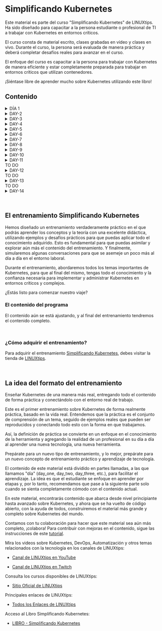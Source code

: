 # Simplificando Kubernetes

Este material es parte del curso "Simplificando Kubernetes" de LINUXtips. Ha sido diseñado para capacitar a la persona estudiante o profesional de TI a trabajar con Kubernetes en entornos críticos.

El curso consta de material escrito, clases grabadas en vídeo y clases en vivo. Durante el curso, la persona será evaluada de manera práctica y deberá completar desafíos reales para avanzar en el curso.

El enfoque del curso es capacitar a la persona para trabajar con Kubernetes de manera eficiente y estar completamente preparada para trabajar en entornos críticos que utilizan contenedores.

¡Siéntase libre de aprender mucho sobre Kubernetes utilizando este libro!

## Contenido

<details>
<summary>DÍA 1</summary>

- [Simplificando Kubernetes](day-1/README.md#simplificando-kubernetes)
  - [Día 1](day-1/README.md##día-1)
    - [Contenido del Día 1](day-1/README.md#contenido-del-día-1)
    - [¿Qué vamos a ver hoy?](day-1/README.md#qué-vamos-a-ver-hoy)
    - [Início de la clase Día 1](day-1/README.md#início-de-la-clase-día-1)
    - [¿Cual distribución GNU/Linux debo utilizar?](day-1/README.md#cual-distribución-gnulinux-debo-utilizar)
    - [Algunos sitios web que debemos visitar](day-1/README.md#algunos-sitios-web-que-debemos-visitar)
    - [El Container Engine](day-1/README.md#el-container-engine)
      - [OCI - Open Container Initiative](day-1/README.md#oci---open-container-initiative)
      - [El Container Runtime](day-1/README.md#el-container-runtime)
    - [¿Qué es Kubernetes?](day-1/README.md#qué-es-kubernetes)
    - [Arquitectura de k8s](day-1/README.md#arquitectura-de-k8s)
    - [Puertos de los que debemos preocuparnos](day-1/README.md#puertos-de-los-que-debemos-preocuparnos)
      - [CONTROL PLANE](day-1/README.md#control-plane)
    - [Conceptos clave de k8s](day-1/README.md#conceptos-clave-de-k8s)
    - [Instalación y personalización de Kubectl](day-1/README.md#instalación-y-personalización-de-kubectl)
      - [Instalación de Kubectl en GNU/Linux](day-1/README.md#instalación-de-kubectl-en-gnulinux)
      - [Instalación de Kubectl en macOS](day-1/README.md#instalación-de-kubectl-en-macos)
      - [Instalación de Kubectl en Windows](day-1/README.md#instalación-de-kubectl-en-windows)
    - [Personalización de kubectl](day-1/README.md#personalización-de-kubectl)
      - [Auto-completado](day-1/README.md#auto-completado)
      - [Creando un alias para kubectl](day-1/README.md#creando-un-alias-para-kubectl)
    - [Creando un clúster Kubernetes](day-1/README.md#creando-un-clúster-kubernetes)
    - [Creando el clúster en tu máquina local](day-1/README.md#creando-el-clúster-en-tu-máquina-local)
      - [Minikube](day-1/README.md#minikube)
        - [Requisitos básicos](day-1/README.md#requisitos-básicos)
        - [Instalación de Minikube en GNU/Linux](day-1/README.md#instalación-de-minikube-en-gnulinux)
        - [Instalación de Minikube en MacOS](day-1/README.md#instalación-de-minikube-en-macos)
        - [Instalación de Minikube en Microsoft Windows](day-1/README.md#instalación-de-minikube-en-microsoft-windows)
        - [Iniciando, deteniendo y eliminando Minikube](day-1/README.md#iniciando-deteniendo-y-eliminando-minikube)
        - [Bien, ¿cómo puedo saber si todo está funcionando correctamente?](day-1/README.md#bien-cómo-puedo-saber-si-todo-está-funcionando-correctamente)
        - [Ver detalles sobre el clúster](day-1/README.md#ver-detalles-sobre-el-clúster)
        - [Descubriendo la dirección de Minikube](day-1/README.md#descubriendo-la-dirección-de-minikube)
        - [Accediendo a la máquina de Minikube a través de SSH](day-1/README.md#accediendo-a-la-máquina-de-minikube-a-través-de-ssh)
        - [Panel de control de Minikube](day-1/README.md#panel-de-control-de-minikube)
        - [Logs de Minikube](day-1/README.md#logs-de-minikube)
        - [Eliminar el clúster](day-1/README.md#eliminar-el-clúster)
      - [Kind](day-1/README.md#kind)
        - [Instalación en GNU/Linux](day-1/README.md#instalación-en-gnulinux)
        - [Instalación en MacOS](day-1/README.md#instalación-en-macos)
        - [Instalación en Windows](day-1/README.md#instalación-en-windows)
          - [Instalación en Windows via Chocolatey](day-1/README.md#instalación-en-windows-via-chocolatey)
        - [Creando un clúster con Kind](day-1/README.md#creando-un-clúster-con-kind)
        - [Creando un clúster con múltiples nodos locales usando Kind](day-1/README.md#creando-un-clúster-con-múltiples-nodos-locales-usando-kind)
    - [Primeros pasos en k8s](day-1/README.md#primeros-pasos-en-k8s)
      - [Verificación de namespaces y pods](day-1/README.md#verificación-de-namespaces-y-pods)
        - [Ejecutando nuestro primer pod en k8s](day-1/README.md#ejecutando-nuestro-primer-pod-en-k8s)
        - [Ejecutando nuestro primer pod en k8s](day-1/README.md#ejecutando-nuestro-primer-pod-en-k8s-1)
      - [Exponiendo el pod y creando un Service](day-1/README.md#exponiendo-el-pod-y-creando-un-service)
      - [Limpiando todo y yendo a casa](day-1/README.md#limpiando-todo-y-yendo-a-casa)

</details>

<details>
<summary>DAY-2</summary>

- [Simplificando Kubernetes](day-2/README.md#simplificando-kubernetes)
  - [Día 2](day-2/README.md#día-2)
    - [Contenido del Día 2](day-2/README.md#contenido-del-día-2)
    - [Ínicio de la clase Día 2](day-2/README.md#ínicio-de-la-clase-día-2)
    - [¿Qué vamos a ver hoy?](day-2/README.md#qué-vamos-a-ver-hoy)
    - [¿Qué es un Pod?](day-2/README.md#qué-es-un-pod)
      - [Creando un Pod](day-2/README.md#creando-un-pod)
      - [Visualización de detalles sobre los Pods](day-2/README.md#visualización-de-detalles-sobre-los-pods)
      - [Eliminando un Pod](day-2/README.md#eliminando-un-pod)
      - [Creando un Pod mediante un archivo YAML](day-2/README.md#creando-un-pod-mediante-un-archivo-yaml)
      - [Visualizando los registros (logs) del Pod](day-2/README.md#visualizando-los-registros-logs-del-pod)
      - [Creando un Pod con múltiples contenedores](day-2/README.md#creando-un-pod-con-múltiples-contenedores)
    - [Los comandos `attach` y `exec`](day-2/README.md#los-comandos-attach-y-exec)
    - [Creando un contenedor con límites de memoria y CPU](day-2/README.md#creando-un-contenedor-con-límites-de-memoria-y-cpu)
    - [Agregando un volumen EmptyDir al Pod](day-2/README.md#agregando-un-volumen-emptydir-al-pod)

</details>

<details>
<summary>DAY-3</summary>

- [Simplificando Kubernetes](day-3/README.md#simplificando-kubernetes)
  - [Día 3](day-3/README.md#día-3)
    - [Contenido del Día 3](day-3/README.md#contenido-del-día-3)
    - [Inicio de la Lección del Día 3](day-3/README.md#inicio-de-la-lección-del-día-3)
    - [¿Qué veremos hoy?](day-3/README.md#qué-veremos-hoy)
    - [¿Qué es un Deployment?](day-3/README.md#qué-es-un-deployment)
      - [Cómo crear un Deployment](day-3/README.md#cómo-crear-un-deployment)
      - [¿Qué significa cada parte del archivo?](day-3/README.md#qué-significa-cada-parte-del-archivo)
      - [¿Cómo aplicar el Deployment?](day-3/README.md#cómo-aplicar-el-deployment)
      - [¿Cómo verificar si el Deployment se ha creado?](day-3/README.md#cómo-verificar-si-el-deployment-se-ha-creado)
      - [¿Cómo verificar los Pods que el Deployment está gestionando?](day-3/README.md#cómo-verificar-los-pods-que-el-deployment-está-gestionando)
      - [Cómo verificar el ReplicaSet que el Deployment está gestionando?](day-3/README.md#cómo-verificar-el-replicaset-que-el-deployment-está-gestionando)
      - [Cómo verificar los detalles del Deployment?](day-3/README.md#cómo-verificar-los-detalles-del-deployment)
      - [Cómo actualizar el Deployment?](day-3/README.md#cómo-actualizar-el-deployment)
      - [¿Cuál es la estrategia de actualización predeterminada del Deployment?](day-3/README.md#cuál-es-la-estrategia-de-actualización-predeterminada-del-deployment)
      - [Estrategias de actualización del Deployment](day-3/README.md#estrategias-de-actualización-del-deployment)
        - [Estrategia RollingUpdate (Actualización gradual)](day-3/README.md#estrategia-rollingupdate-actualización-gradual)
        - [Estrategia Recreate](day-3/README.md#estrategia-recreate)
      - [Realizando un rollback de una actualización](day-3/README.md#realizando-un-rollback-de-una-actualización)
      - [Eliminando un Deployment](day-3/README.md#eliminando-un-deployment)
      - [Conclusión](day-3/README.md#conclusión)

</details>

<details>
<summary>DAY-4</summary>

- [Simplificando Kubernetes](day-4/README.md#simplificando-kubernetes)
  - [Día 4](day-4/README.md#día-4)
  - [Contenido del Día 4](day-4/README.md#contenido-del-día-4)
  - [Inicio de la Lección del Día 4](day-4/README.md#inicio-de-la-lección-del-día-4)
    - [¿Qué veremos hoy?](day-4/README.md#qué-veremos-hoy)
    - [ReplicaSet](day-4/README.md#replicaset)
      - [El Deployment y el ReplicaSet](day-4/README.md#el-deployment-y-el-replicaset)
      - [Creando un ReplicaSet](day-4/README.md#creando-un-replicaset)
      - [Desactivando el ReplicaSet](day-4/README.md#desactivando-el-replicaset)
    - [El DaemonSet](day-4/README.md#el-daemonset)
      - [Creando un DaemonSet](day-4/README.md#creando-un-daemonset)
      - [Creación de un DaemonSet utilizando el comando kubectl create](day-4/README.md#creación-de-un-daemonset-utilizando-el-comando-kubectl-create)
      - [Añadiendo un nodo al clúster](day-4/README.md#añadiendo-un-nodo-al-clúster)
      - [Eliminando un DaemonSet](day-4/README.md#eliminando-un-daemonset)
    - [Las sondas de Kubernetes](day-4/README.md#las-sondas-de-kubernetes)
      - [¿Qué son las sondas?](day-4/README.md#qué-son-las-sondas)
      - [Sonda de Integridad (Liveness Probe)](day-4/README.md#sonda-de-integridad-liveness-probe)
      - [Sonda de preparación (Readiness Probe)](day-4/README.md#sonda-de-preparación-readiness-probe)
      - [Sonda de Inicio](day-4/README.md#sonda-de-inicio)
    - [Ejemplo con todas las sondas](day-4/README.md#ejemplo-con-todas-las-sondas)
    - [Tu tarea](day-4/README.md#tu-tarea)
    - [Final del Día 4](day-4/README.md#final-del-día-4)
  
</details>

<details>
<summary>DAY-5</summary>

- [Simplificando Kubernetes - Expert Mode](day-5/README.md#simplificando-kubernetes---expert-mode)
  - [Día 5](day-5/README.md#día-5)
  - [Contenido del Día 5](day-5/README.md#contenido-del-día-5)
  - [Inicio de la Lección del Día 5](day-5/README.md#inicio-de-la-lección-del-día-5)
    - [¿Qué veremos hoy?](day-5/README.md#qué-veremos-hoy)
    - [Instalación de un cluster Kubernetes](day-5/README.md#instalación-de-un-cluster-kubernetes)
      - [¿Qué es un clúster de Kubernetes?](day-5/README.md#qué-es-un-clúster-de-kubernetes)
    - [Formas de instalar Kubernetes](day-5/README.md#formas-de-instalar-kubernetes)
    - [Creando un clúster Kubernetes con kubeadm](day-5/README.md#creando-un-clúster-kubernetes-con-kubeadm)
      - [Instalación de kubeadm](day-5/README.md#instalación-de-kubeadm)
      - [Deshabilitar el uso de swap en el sistema](day-5/README.md#deshabilitar-el-uso-de-swap-en-el-sistema)
      - [Cargar los módulos del kernel](day-5/README.md#cargar-los-módulos-del-kernel)
        - [Configurando parámetros del sistema](day-5/README.md#configurando-parámetros-del-sistema)
        - [Instalando los paquetes de Kubernetes](day-5/README.md#instalando-los-paquetes-de-kubernetes)
        - [Instalando containerd](day-5/README.md#instalando-containerd)
        - [Configurando containerd](day-5/README.md#configurando-containerd)
        - [Habilitando el servicio kubelet](day-5/README.md#habilitando-el-servicio-kubelet)
        - [Configurando los puertos](day-5/README.md#configurando-los-puertos)
        - [Inicializando el clúster](day-5/README.md#inicializando-el-clúster)
        - [Comprendiendo el archivo admin.conf](day-5/README.md#comprendiendo-el-archivo-adminconf)
          - [Clusters](day-5/README.md#clusters)
          - [Contextos](day-5/README.md#contextos)
          - [Contexto actual](day-5/README.md#contexto-actual)
          - [Preferencias](day-5/README.md#preferencias)
          - [Usuarios](day-5/README.md#usuarios)
        - [Agregando los demás nodos al clúster](day-5/README.md#agregando-los-demás-nodos-al-clúster)
        - [Instalando Weave Net](day-5/README.md#instalando-weave-net)
        - [¿Qué es CNI?](day-5/README.md#qué-es-cni)
      - [Visualizando detalles de los nodos](day-5/README.md#visualizando-detalles-de-los-nodos)
    - [Tu tarea](day-5/README.md#tu-tarea)
  - [Final del Día 5](day-5/README.md#final-del-día-5)

</details>

<details>
<summary>DAY-6</summary>

- [Simplificando Kubernetes](day-6/README.md#simplificando-kubernetes)
  - [Día 6](day-6/README.md#día-6)
  - [Contenido del Día 6](day-6/README.md#contenido-del-día-6)
  - [Inicio de la Lección del Día 6](day-6/README.md#inicio-de-la-lección-del-día-6)
    - [¿Qué veremos hoy?](day-6/README.md#qué-veremos-hoy)
      - [¿Qué son los volúmenes?](day-6/README.md#qué-son-los-volúmenes)
        - [EmpytDir](day-6/README.md#empytdir)
        - [Clase de Almacenamiento (Storage Class)](day-6/README.md#clase-de-almacenamiento-storage-class)
        - [PV - Persistent Volume](day-6/README.md#pv---persistent-volume)
        - [PVC - Persistent Volume Claim](day-6/README.md#pvc---persistent-volume-claim)
    - [Tu tarea](day-6/README.md#tu-tarea)

</details>

<details>
<summary>DAY-7</summary>

- [Simplificando Kubernetes](day-7/README.md#simplificando-kubernetes)
  - [Día 7](day-7/README.md#día-7)
  - [Contenido del Día 7](day-7/README.md#contenido-del-día-7)
  - [Inicio de la Lección del Día 7](day-7/README.md#inicio-de-la-lección-del-día-7)
    - [¿Qué veremos hoy?](day-7/README.md#qué-veremos-hoy)
      - [¿Qué es un StatefulSet?](day-7/README.md#qué-es-un-statefulset)
        - [¿Cuándo usar StatefulSets?](day-7/README.md#cuándo-usar-statefulsets)
        - [¿Y cómo funcionan?](day-7/README.md#y-cómo-funcionan)
        - [El StatefulSet y los volúmenes persistentes](day-7/README.md#el-statefulset-y-los-volúmenes-persistentes)
        - [El StatefulSet y el Headless Service](day-7/README.md#el-statefulset-y-el-headless-service)
        - [Creación de un StatefulSet](day-7/README.md#creación-de-un-statefulset)
        - [Eliminando un StatefulSet](day-7/README.md#eliminando-un-statefulset)
        - [Eliminando un Servicio Headless](day-7/README.md#eliminando-un-servicio-headless)
        - [Eliminando un PVC](day-7/README.md#eliminando-un-pvc)
      - [Servicios](day-7/README.md#servicios)
        - [Tipos de Servicios](day-7/README.md#tipos-de-servicios)
        - [Cómo funcionan los Servicios](day-7/README.md#cómo-funcionan-los-servicios)
        - [Los Servicios y los Endpoints](day-7/README.md#los-servicios-y-los-endpoints)
        - [Creando un Servicio](day-7/README.md#creando-un-servicio)
          - [ClusterIP](day-7/README.md#clusterip)
          - [NodePort](day-7/README.md#nodeport)
          - [LoadBalancer](day-7/README.md#loadbalancer)
          - [ExternalName](day-7/README.md#externalname)
        - [Verificando los Services](day-7/README.md#verificando-los-services)
        - [Verificando los Endpoints](day-7/README.md#verificando-los-endpoints)
        - [Eliminando un Service](day-7/README.md#eliminando-un-service)
    - [Tu tarea](day-7/README.md#tu-tarea)

</details>

<details>
<summary>DAY-8</summary>
TO DO
</details>

<details>
<summary>DAY-9</summary>
TO DO
</details>

<details>
<summary>DAY-10</summary>
TO DO
</details>

<details>
<summary>DAY-11</summary>
TO DO
</details>
TO DO
<details>
<summary>DAY-12</summary>
TO DO
</details>
TO DO
<details>
<summary>DAY-13</summary>
TO DO
</details>
TO DO
<details>
<summary>DAY-14</summary>
TO DO
</details>

&nbsp;

## El entrenamiento Simplificando Kubernetes

Hemos diseñado un entrenamiento verdaderamente práctico en el que podrás aprender los conceptos y la teoría con una excelente didáctica, utilizando ejemplos y desafíos prácticos para que puedas aplicar todo el conocimiento adquirido. Esto es fundamental para que puedas asimilar y explorar aún más el contenido del entrenamiento.
Y finalmente, simularemos algunas conversaciones para que se asemeje un poco más al día a día en el entorno laboral.

Durante el entrenamiento, abordaremos todos los temas importantes de Kubernetes, para que al final del mismo, tengas todo el conocimiento y la confianza necesaria para implementar y administrar Kubernetes en entornos críticos y complejos.

¿Estás listo para comenzar nuestro viaje?
&nbsp;

### El contenido del programa

El contenido aún se está ajustando, y al final del entrenamiento tendremos el contenido completo.

&nbsp;

### ¿Cómo adquirir el entrenamiento?

Para adquirir el entrenamiento [Simplificando Kubernetes](https://www.linuxtips.io/), debes visitar la tienda de [LINUXtips](https://www.linuxtips.io/).

&nbsp;

## La idea del formato del entrenamiento

Enseñar Kubernetes de una manera más real, entregando todo el contenido de forma práctica y conectándolo con el entorno real de trabajo.

Este es el primer entrenamiento sobre Kubernetes de forma realmente práctica, basado en la vida real. Entendemos que la práctica es el conjunto de comprensión de un tema, seguido de ejemplos reales que pueden ser reproducidos y conectando todo esto con la forma en que trabajamos.

Así, la definición de práctica se convierte en un enfoque en el conocimiento de la herramienta y agregando la realidad de un profesional en su día a día al aprender una nueva tecnología, una nueva herramienta.

Prepárate para un nuevo tipo de entrenamiento, y lo mejor, prepárate para un nuevo concepto de entrenamiento práctico y aprendizaje de tecnología.
&nbsp;

El contenido de este material está dividido en partes llamadas, a las que llamamos "día" (day_one, day_two, day_three, etc.), para facilitar el aprendizaje. La idea es que el estudiante se enfoque en aprender por etapas y, por lo tanto, recomendamos que pase a la siguiente parte solo cuando se sienta completamente cómodo con el contenido actual.

En este material, encontrarás contenido que abarca desde nivel principiante hasta avanzado sobre Kubernetes, y ahora que se ha vuelto de código abierto, con la ayuda de todos, construiremos el material más grande y completo sobre Kubernetes del mundo.

Contamos con tu colaboración para hacer que este material sea aún más completo, ¡colabora! Para contribuir con mejoras en el contenido, sigue las instrucciones de este [tutorial](CONTRIBUTING.md).

Mira los videos sobre Kubernetes, DevOps, Automatización y otros temas relacionados con la tecnología en los canales de LINUXtips:

- [Canal de LINUXtips en YouTube](https://www.youtube.com/LINUXtips)

- [Canal de LINUXtips en Twitch](https://www.twitch.com/LINUXtips)

Consulta los cursos disponibles de LINUXtips:

- [Sitio Oficial de LINUXtips](https://linuxtips.io/)

Principales enlaces de LINUXtips:

- [Todos los Enlaces de LINUXtips](https://linktr.ee/LINUXtips)

Acceso al Libro Simplificando Kubernetes:

- [LIBRO - Simplificando Kubernetes](SUMMARY.md)
